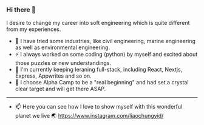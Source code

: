 ### Hi there 👋

I desire to change my career into soft engineering which is quite different from my experiences.
- 🔭 I have tried some industries, like civil engineering, marine engineering as well as environmental engineering. 
- ⚡ I always worked on some coding (python) by myself and excited about those puzzles or new understandings.
- 🤔 I'm currently keeping leraning full-stack, including React, Nextjs, Express, Appwrites and so on.
- 🌱 I choose Alpha Camp to be a "real beginning" and had set a crystal clear target and will get there ASAP. 

---

- 📫  Here you can see how I love to show myself with this wonderful planet we live 🌏 https://www.instagram.com/liaochungyid/

<!--
**liaochungyid/liaochungyid** is a ✨ _special_ ✨ repository because its `README.md` (this file) appears on your GitHub profile.

Here are some ideas to get you started:

- 🔭 I’m currently working on ...
- 🌱 I’m currently learning ...
- 👯 I’m looking to collaborate on ...
- 🤔 I’m looking for help with ...
- 💬 Ask me about ...
- 📫 How to reach me: ...
- 😄 Pronouns: ...
- ⚡ Fun fact: ...
-->
